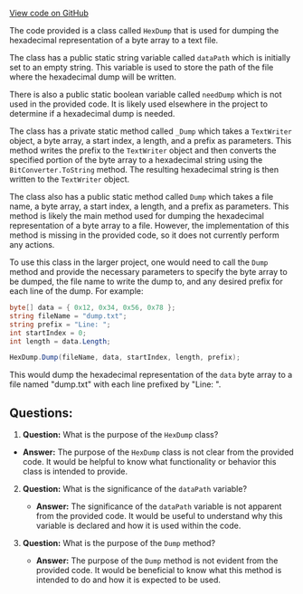[View code on GitHub](https://github.com/TieHaxJan/Brick-Force/Assembly-CSharp\HexDump.cs)

The code provided is a class called `HexDump` that is used for dumping the hexadecimal representation of a byte array to a text file. 

The class has a public static string variable called `dataPath` which is initially set to an empty string. This variable is used to store the path of the file where the hexadecimal dump will be written.

There is also a public static boolean variable called `needDump` which is not used in the provided code. It is likely used elsewhere in the project to determine if a hexadecimal dump is needed.

The class has a private static method called `_Dump` which takes a `TextWriter` object, a byte array, a start index, a length, and a prefix as parameters. This method writes the prefix to the `TextWriter` object and then converts the specified portion of the byte array to a hexadecimal string using the `BitConverter.ToString` method. The resulting hexadecimal string is then written to the `TextWriter` object.

The class also has a public static method called `Dump` which takes a file name, a byte array, a start index, a length, and a prefix as parameters. This method is likely the main method used for dumping the hexadecimal representation of a byte array to a file. However, the implementation of this method is missing in the provided code, so it does not currently perform any actions.

To use this class in the larger project, one would need to call the `Dump` method and provide the necessary parameters to specify the byte array to be dumped, the file name to write the dump to, and any desired prefix for each line of the dump. For example:

```csharp
byte[] data = { 0x12, 0x34, 0x56, 0x78 };
string fileName = "dump.txt";
string prefix = "Line: ";
int startIndex = 0;
int length = data.Length;

HexDump.Dump(fileName, data, startIndex, length, prefix);
```

This would dump the hexadecimal representation of the `data` byte array to a file named "dump.txt" with each line prefixed by "Line: ".
## Questions: 
 1. **Question:** What is the purpose of the `HexDump` class?
   - **Answer:** The purpose of the `HexDump` class is not clear from the provided code. It would be helpful to know what functionality or behavior this class is intended to provide.

2. **Question:** What is the significance of the `dataPath` variable?
   - **Answer:** The significance of the `dataPath` variable is not apparent from the provided code. It would be useful to understand why this variable is declared and how it is used within the code.

3. **Question:** What is the purpose of the `Dump` method?
   - **Answer:** The purpose of the `Dump` method is not evident from the provided code. It would be beneficial to know what this method is intended to do and how it is expected to be used.